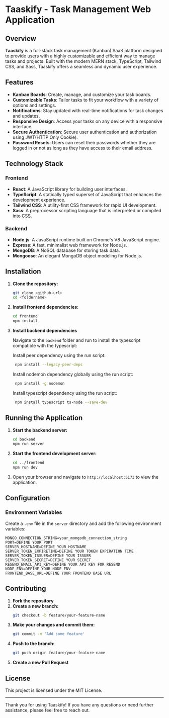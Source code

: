 # Taaskify - Task Management Web Application

## Overview

**Taaskify** is a full-stack task management (Kanban) SaaS platform designed to provide users with a highly customizable and efficient way to manage tasks and projects. Built with the modern MERN stack, TypeScript, Tailwind CSS, and Sass, Taaskify offers a seamless and dynamic user experience.

## Features

- **Kanban Boards**: Create, manage, and customize your task boards.
- **Customizable Tasks**: Tailor tasks to fit your workflow with a variety of options and settings.
- **Notifications**: Stay updated with real-time notifications for task changes and updates.
- **Responsive Design**: Access your tasks on any device with a responsive interface.
- **Secure Authentication**: Secure user authentication and authorization using JWT(HTTP Only Cookie).
- **Password Resets**: Users can reset their passwords whether they are logged in or not as long as they have access to their email address.




## Technology Stack

### Frontend
- **React**: A JavaScript library for building user interfaces.
- **TypeScript**: A statically typed superset of JavaScript that enhances the development experience.
- **Tailwind CSS**: A utility-first CSS framework for rapid UI development.
- **Sass**: A preprocessor scripting language that is interpreted or compiled into CSS.

### Backend
- **Node.js**: A JavaScript runtime built on Chrome's V8 JavaScript engine.
- **Express**: A fast, minimalist web framework for Node.js.
- **MongoDB**: A NoSQL database for storing task data.
- **Mongoose**: An elegant MongoDB object modeling for Node.js.

## Installation

1. **Clone the repository:**
    ```bash
    git clone <github-url>
    cd <foldername>
    ```

2. **Install frontend dependencies:**
    ```bash
    cd frontend
    npm install
    ```

3. **Install backend dependencies**

   Navigate to the `backend` folder and run to install the typescript compatible with the typescript:

   Install peer dependency using the run script:
   ```sh
    npm install --legacy-peer-deps
   ```

   Install nodemon dependency globally using the run script:
   ```sh
    npm install -g nodemon
   ```

   Install typescript dependency using the run script:
   ```sh
    npm install typescript ts-node --save-dev
   ```

## Running the Application

1. **Start the backend server:**
    ```bash
    cd backend
    npm run server
    ```

2. **Start the frontend development server:**
    ```bash
    cd ../frontend
    npm run dev
    ```

3. Open your browser and navigate to `http://localhost:5173` to view the application.

## Configuration

### Environment Variables

Create a `.env` file in the `server` directory and add the following environment variables:

```
MONGO_CONNECTION_STRING=your_mongodb_connection_string
PORT=DEFINE YOUR PORT
SERVER_HOSTNAME=DEFINE YOUR HOSTNAME
SERVER_TOKEN_EXPIRETIME=DEFINE YOUR TOKEN EXPIRATION TIME
SERVER_TOKEN_ISSUER=DEFINE YOUR ISSUER
SERVER_TOKEN_SECRET=DEFINE YOUR SECRET
RESEND_EMAIL_API_KEY=DEFINE YOUR API KEY FOR RESEND
NODE_ENV=DEFINE YOUR NODE ENV
FRONTEND_BASE_URL=DEFINE YOUR FRONTEND BASE URL
```

## Contributing

1. **Fork the repository**
2. **Create a new branch:**
    ```bash
    git checkout -b feature/your-feature-name
    ```
3. **Make your changes and commit them:**
    ```bash
    git commit -m 'Add some feature'
    ```
4. **Push to the branch:**
    ```bash
    git push origin feature/your-feature-name
    ```
5. **Create a new Pull Request**

## License

This project is licensed under the MIT License.

---

Thank you for using Taaskify! If you have any questions or need further assistance, please feel free to reach out.



